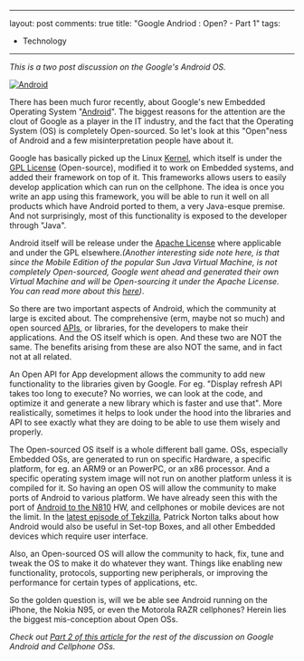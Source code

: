 
---
layout: post
comments: true
title: "Google Andriod : Open? - Part 1"
tags:
 - Technology
---

_This is a two post discussion on the Google's Android OS._

[![Android](http://www.openhandsetalliance.com/images/android_bigger.jpg)][0]

There has been much furor recently, about Google's new Embedded Operating System "[Android][1]". The biggest reasons for the attention are the clout of Google as a player in the IT industry, and the fact that the Operating System (OS) is completely Open-sourced. So let's look at this "Open"ness of Android and a few misinterpretation people have about it.

Google has basically picked up the Linux [Kernel][2], which itself is under the [GPL License][3] (Open-source), modified it to work on Embedded systems, and added their framework on top of it.  This frameworks allows users to easily develop application which can run on the cellphone. The idea is once you write an app using this framework, you will be able to run it well on all products which have Android ported to them, a very Java-esque premise. And not surprisingly, most of this functionality is exposed to the developer through "Java".

Android itself will be release under the [Apache License][4] where applicable and under the GPL elsewhere._(Another interesting side note here, is that since the Mobile Edition of the popular Sun Java Virtual Machine, is not completely Open-sourced, Google went ahead and generated their own Virtual Machine and will be Open-sourcing it under the Apache License. You can read more about this [here][5])_.

So there are two important aspects of Android, which the community at large is excited about. The comprehensive (erm, maybe not so much) and open sourced [APIs][6], or libraries, for the developers to make their applications. And the OS itself which is open. And these two are NOT the same. The benefits arising from these are also NOT the same, and in fact not at all related.

An Open API for App development allows the community to add new functionality to the libraries given by Google. For eg. "Display refresh API takes too long to execute? No worries, we can look at the code, and optimize it and generate a new library which is faster and use that". More realistically, sometimes it helps to look under the hood into the libraries and API to see exactly what they are doing to be able to use them wisely and properly.

The Open-sourced OS itself is a whole different ball game. OSs, especially Embedded OSs, are generated to run on specific Hardware, a specific platform, for eg. an ARM9 or an PowerPC, or an x86 processor. And a specific operating system image will not run on another platform unless it is compiled for it.  So having an open OS will allow the community to make ports of Android to various platform. We have already seen this with the port of [Android to the N810][7] HW, and cellphones or mobile devices are not the limit. In the [latest episode of Tekzilla][8], Patrick Norton talks about how Android would also be useful in Set-top Boxes, and all other Embedded devices which require user interface.

Also, an Open-sourced OS will allow the community to hack, fix, tune and tweak the OS to make it do whatever they want. Things like enabling new functionality, protocols, supporting new peripherals, or improving the performance for certain types of applications, etc.

So the golden question is, will we be able see Android running on the iPhone, the Nokia N95, or even the Motorola RAZR cellphones? Herein lies the biggest mis-conception about Open OSs.

_Check out [Part 2 of this article ][9]for the rest of the discussion on Google Android and Cellphone OSs._


[0]: http://www.openhandsetalliance.com
[1]: http://code.google.com/android/
[2]: http://kernel.org
[3]: http://en.wikipedia.org/wiki/GPL
[4]: http://en.wikipedia.org/wiki/Apache_License "Apache License"
[5]: http://www.betaversion.org/~stefano/linotype/news/110/
[6]: http://code.google.com/android/reference/packages.html
[7]: http://www.talkandroid.com/134-android-nokia-n810-install/
[8]: http://revision3.com/tekzilla/android/
[9]: http://chinpen.net/blog/google-andriod-open-part-2
